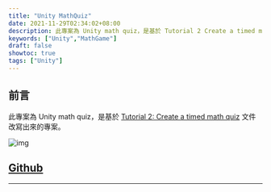 ```yaml
---
title: "Unity MathQuiz"
date: 2021-11-29T02:34:02+08:00
description: 此專案為 Unity math quiz，是基於 Tutorial 2 Create a timed math quiz 文件改寫出來的專案。
keywords: ["Unity","MathGame"]
draft: false
showtoc: true
tags: ["Unity"]
---
```


## 前言

此專案為 Unity math quiz，是基於 [Tutorial 2: Create a timed math quiz][url_1] 文件改寫出來的專案。

![img]

## [Github]

______________________________________________________________________

[img]:https://i.imgur.com/Igy3NfA.gif
[url_1]: https://docs.microsoft.com/en-us/visualstudio/ide/tutorial-2-create-a-timed-math-quiz
[Github]:https://github.com/Wenrong274/MathQuiz
